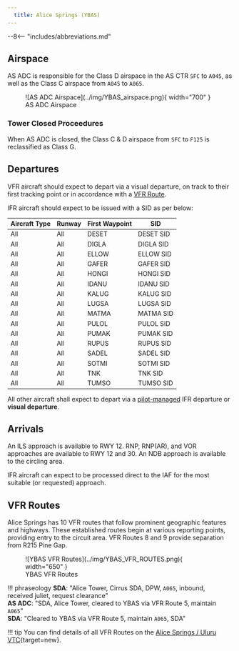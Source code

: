 ```yaml
---
  title: Alice Springs (YBAS)
---
```


--8<-- "includes/abbreviations.md"

## Airspace
AS ADC is responsible for the Class D airspace in the AS CTR `SFC` to `A045`, as well as the Class C airspace from `A045` to `A065`.

<figure markdown>
![AS ADC Airspace](../img/YBAS_airspace.png){ width="700" }
  <figcaption>AS ADC Airspace</figcaption>
</figure>

### Tower Closed Proceedures
When AS ADC is closed, the Class C & D airspace from `SFC` to `F125` is reclassified as Class G.

## Departures
VFR aircraft should expect to depart via a visual departure, on track to their first tracking point or in accordance with a [VFR Route](#vfr-routes).

IFR aircraft should expect to be issued with a SID as per below:

| Aircraft Type | Runway | First Waypoint | SID |
| --- | --- | --- | --- |
| All | All | DESET | DESET SID |
| All | All | DIGLA | DIGLA SID |
| All | All | ELLOW | ELLOW SID |
| All | All | GAFER | GAFER SID |
| All | All | HONGI | HONGI SID |
| All | All | IDANU | IDANU SID |
| All | All | KALUG | KALUG SID |
| All | All | LUGSA | LUGSA SID |
| All | All | MATMA | MATMA SID |
| All | All | PULOL | PULOL SID |
| All | All | PUMAK | PUMAK SID |
| All | All | RUPUS | RUPUS SID |
| All | All | SADEL | SADEL SID |
| All | All | SOTMI | SOTMI SID |
| All | All | TNK | TNK SID |
| All | All | TUMSO | TUMSO SID |

All other aircraft shall expect to depart via a [pilot-managed](../../navigation/ifrdepartures.md#other-departure-methods) IFR departure or **visual departure**.

## Arrivals
An ILS approach is available to RWY 12. RNP, RNP(AR), and VOR approaches are available to RWY 12 and 30. An NDB approach is available to the circling area.

IFR aircraft can expect to be processed direct to the IAF for the most suitable (or requested) approach.

## VFR Routes
Alice Springs has 10 VFR routes that follow prominent geographic features and highways. These established routes begin at various reporting points, providing entry to the circuit area. VFR Routes 8 and 9 provide separation from R215 Pine Gap.

<figure markdown>
![YBAS VFR Routes](../img/YBAS_VFR_ROUTES.png){ width="650" }
  <figcaption>YBAS VFR Routes</figcaption>
</figure>

!!! phraseology 
    **SDA**: "Alice Tower, Cirrus SDA, DPW, `A065`, inbound, received juliet, request clearance"  
    **AS ADC**: "SDA, Alice Tower, cleared to YBAS via VFR Route 5, maintain `A065`"  
    **SDA**: "Cleared to YBAS via VFR Route 5, maintain `A065`, SDA"  

!!! tip
    You can find details of all VFR Routes on the [Alice Springs / Uluru VTC](https://www.airservicesaustralia.com/aip/aip.asp){target=new}.